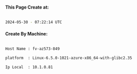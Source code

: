 
   
#### This Page Create at:

```bash

2024-05-30 - 07:22:14 UTC

```

#### Create By Machine:

```bash

Host Name : fv-az573-849

platform  : Linux-6.5.0-1021-azure-x86_64-with-glibc2.35

Ip Local  : 10.1.0.81

```


